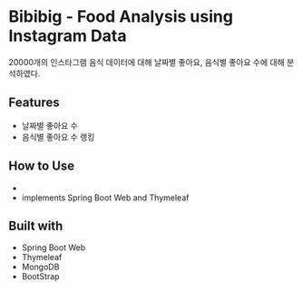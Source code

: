 # Bibibig - Food Analysis using Instagram Data

20000개의 인스타그램 음식 데이터에 대해 날짜별 좋아요, 음식별 좋아요 수에 대해  분석하였다.

## Features


- 날짜별 좋아요 수
- 음식별 좋아요 수 랭킹

## How to Use

- 
- implements Spring Boot Web and Thymeleaf

## Built with


- Spring Boot Web
- Thymeleaf
- MongoDB
- BootStrap